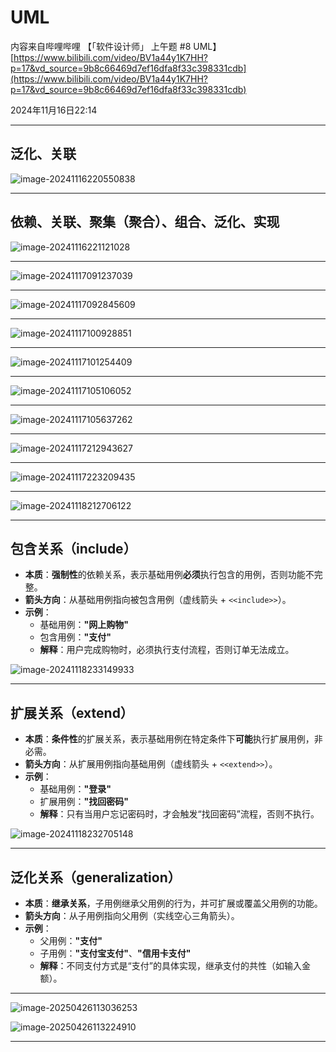 # UML 

内容来自哔哩哔哩 【「软件设计师」 上午题 #8 UML】[https://www.bilibili.com/video/BV1a44y1K7HH?p=17&vd_source=9b8c66469d7ef16dfa8f33c398331cdb](https://www.bilibili.com/video/BV1a44y1K7HH?p=17&vd_source=9b8c66469d7ef16dfa8f33c398331cdb)

2024年11月16日22:14

---

## 泛化、关联

![image-20241116220550838](../../images/image-20241116220550838.png)

---

## 依赖、关联、聚集（聚合）、组合、泛化、实现

![image-20241116221121028](../../images/image-20241116221121028.png)

---

![image-20241117091237039](../../images/image-20241117091237039.png)

---

![image-20241117092845609](../../images/image-20241117092845609.png)

---

![image-20241117100928851](../../images/image-20241117100928851.png)

---

![image-20241117101254409](../../images/image-20241117101254409.png)

---

![image-20241117105106052](../../images/image-20241117105106052.png)

---

![image-20241117105637262](../../images/image-20241117105637262.png)

---

![image-20241117212943627](../../images/image-20241117212943627.png)

---

![image-20241117223209435](../../images/image-20241117223209435.png)

---

![image-20241118212706122](../../images/image-20241118212706122.png)

----

## 包含关系（include）

- **本质**：**强制性**的依赖关系，表示基础用例**必须**执行包含的用例，否则功能不完整。
- **箭头方向**：从基础用例指向被包含用例（虚线箭头 + `<<include>>`）。
- **示例**：
  - 基础用例：**"网上购物"**
  - 包含用例：**"支付"**
  - **解释**：用户完成购物时，必须执行支付流程，否则订单无法成立。

![image-20241118233149933](../../images/image-20241118233149933.png)

------

## 扩展关系（extend）

- **本质**：**条件性**的扩展关系，表示基础用例在特定条件下**可能**执行扩展用例，非必需。
- **箭头方向**：从扩展用例指向基础用例（虚线箭头 + `<<extend>>`）。
- **示例**：
  - 基础用例：**"登录"**
  - 扩展用例：**"找回密码"**
  - **解释**：只有当用户忘记密码时，才会触发“找回密码”流程，否则不执行。

![image-20241118232705148](../../images/image-20241118232705148.png)

------

## 泛化关系（generalization）

- **本质**：**继承关系**，子用例继承父用例的行为，并可扩展或覆盖父用例的功能。
- **箭头方向**：从子用例指向父用例（实线空心三角箭头）。
- **示例**：
  - 父用例：**"支付"**
  - 子用例：**"支付宝支付"**、**"信用卡支付"**
  - **解释**：不同支付方式是“支付”的具体实现，继承支付的共性（如输入金额）。

---

![image-20250426113036253](../../images/image-20250426113036253.png)

![image-20250426113224910](../../images/image-20250426113224910.png)

---

